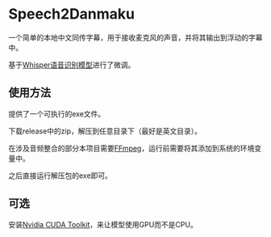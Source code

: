 # Speech2Danmaku
一个简单的本地中文同传字幕，用于接收麦克风的声音，并将其输出到浮动的字幕中。

基于[Whisper语音识别模型](https://github.com/shuaijiang/Whisper-Finetune/tree/master)进行了微调。

## 使用方法
提供了一个可执行的exe文件。

下载release中的zip，解压到任意目录下（最好是英文目录）。

在涉及音频整合的部分本项目需要[FFmpeg](https://ffmpeg.org/download.html)，运行前需要将其添加到系统的环境变量中。

之后直接运行解压包的exe即可。

## 可选
安装[Nvidia CUDA Toolkit](https://developer.nvidia.com/cuda-toolkit)，来让模型使用GPU而不是CPU。
